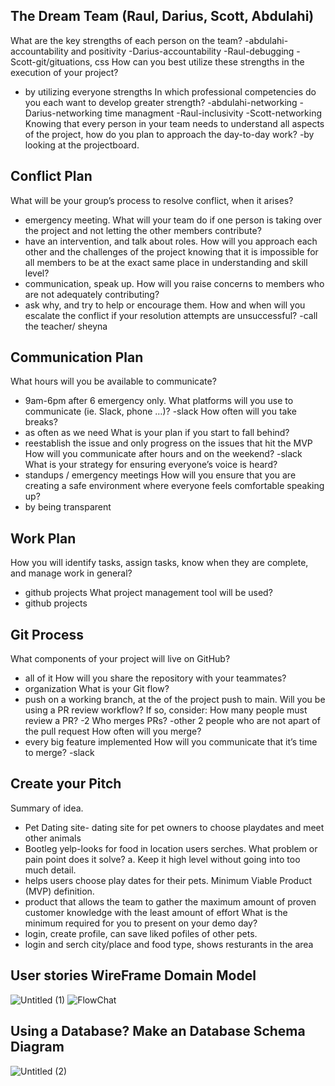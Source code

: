 ## The Dream Team (Raul, Darius, Scott, Abdulahi)

What are the key strengths of each person on the team?
-abdulahi-accountability and positivity
-Darius-accountability
-Raul-debugging
-Scott-git/gituations, css
How can you best utilize these strengths in the execution of your project?
- by utilizing everyone strengths
In which professional competencies do you each want to develop greater strength?
-abdulahi-networking
-Darius-networking time managment
-Raul-inclusivity
-Scott-networking
Knowing that every person in your team needs to understand all aspects of the project, how do you plan to approach the day-to-day work?
-by looking at the projectboard.


## Conflict Plan

What will be your group’s process to resolve conflict, when it arises?
- emergency meeting.
What will your team do if one person is taking over the project and not letting the other members contribute?
- have an intervention, and talk about roles.
How will you approach each other and the challenges of the project knowing that it is impossible for all members to be at the exact same place in understanding and skill level?
- communication, speak up.
How will you raise concerns to members who are not adequately contributing?
- ask why, and try to help or encourage them.
How and when will you escalate the conflict if your resolution attempts are unsuccessful?
-call the teacher/ sheyna

## Communication Plan

What hours will you be available to communicate?
- 9am-6pm after 6 emergency only.
What platforms will you use to communicate (ie. Slack, phone …)?
-slack
How often will you take breaks?
- as often as we need
What is your plan if you start to fall behind?
- reestablish the issue and only progress on the issues that hit the MVP
How will you communicate after hours and on the weekend?
-slack
What is your strategy for ensuring everyone’s voice is heard?
- standups / emergency meetings
How will you ensure that you are creating a safe environment where everyone feels comfortable speaking up?
- by being transparent

## Work Plan

How you will identify tasks, assign tasks, know when they are complete, and manage work in general?
- github projects
What project management tool will be used?
- github projects

## Git Process

What components of your project will live on GitHub?
- all of it
How will you share the repository with your teammates?
- organization
What is your Git flow?
- push on a working branch, at the of the project push to main.
Will you be using a PR review workflow? If so, consider:
How many people must review a PR?
-2
Who merges PRs?
-other 2 people  who are not apart of the pull request 
How often will you merge?
- every big feature implemented
How will you communicate that it’s time to merge?
-slack

## Create your Pitch

Summary of idea.
- Pet Dating site- dating site for pet owners to choose playdates and meet other animals 
- Bootleg yelp-looks for food in location users serches.
What problem or pain point does it solve? a. Keep it high level without going into too much detail.
- helps users choose play dates for their pets.
Minimum Viable Product (MVP) definition.
- product that allows the team to gather the maximum amount of proven customer knowledge with the least amount of effort
What is the minimum required for you to present on your demo day?
- login, create profile, can save liked pofiles of other pets.
- login and serch city/place and food type, shows resturants in the area


## User stories WireFrame Domain Model

![Untitled (1)](https://user-images.githubusercontent.com/80485424/166511468-d1f495ec-a23f-49b1-a8b4-93bdec727b74.jpg)
![FlowChat](https://user-images.githubusercontent.com/89601815/166571078-70844260-3d60-4e87-aa4e-48a6d715b89a.jpg)

## Using a Database? Make an Database Schema Diagram

![Untitled (2)](https://user-images.githubusercontent.com/80485424/166518503-5b385a67-6b14-4140-ba8c-1a7e3459de53.jpg)

